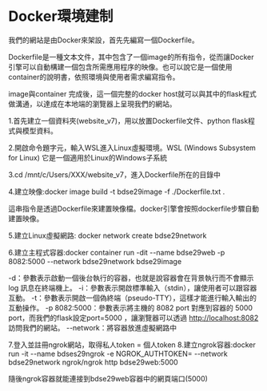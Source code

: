 # Docker環境建制
我們的網站是由Docker來架設，首先先編寫一個Dockerfile。

Dockerfile是一種文本文件，其中包含了一個image的所有指令，從而讓Docker引擎可以自動構建一個包含所需應用程序的映像。也可以說它是一個使用container的說明書，依照環境與使用者需求編寫指令。

image與container 完成後，這一個完整的docker host就可以與其中的flask程式做溝通，以達成在本地端的瀏覽器上呈現我們的網站。

1.首先建立一個資料夾(website_v7)，用以放置Dockerfile文件、python flask程式與模型資料。

2.開啟命令題字元，輸入WSL進入Linux虛擬環境。WSL (Windows Subsystem for Linux) 它是一個適用於Linux的Windows子系統

3.cd /mnt/c/Users/XXX/website_v7，進入Dockerfile所在的目錄中

4.建立映像:docker image build -t bdse29image -f ./Dockerfile.txt .

這串指令是透過Dockerfile來建置映像檔。docker引擎會按照dockerfile步驟自動建置映像。

5.建立Linux虛擬網路: docker network create bdse29network

6.建立主程式容器:docker container run -dit --name bdse29web -p 8082:5000 --network bdse29network bdse29image

-d：參數表示啟動一個後台執行的容器，也就是說容器會在背景執行而不會顯示 log 訊息在終端機上。
-i：參數表示開啟標準輸入（stdin），讓使用者可以跟容器互動。
-t：參數表示開啟一個偽終端（pseudo-TTY），這樣才能進行輸入輸出的互動操作。
-p 8082:5000：參數表示將主機的 8082 port 對應到容器的 5000 port，而我們的flask設定port=5000 ，讓瀏覽器可以透過 [http://localhost:8082](http://localhost:8082/) 訪問我們的網站。
--network：將容器放進虛擬網路中

7.登入並註冊ngrok網站，取得私人token
<token>= 個人token
8.建立ngrok容器:docker run -it --name bdses29ngrok -e NGROK_AUTHTOKEN=<token> --network bdse29network ngrok/ngrok http bdse29web:5000

隨後ngrok容器就能連接到bdse29web容器中的網頁端口(5000)

